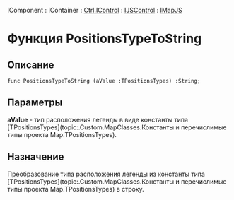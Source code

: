 ﻿---
Link: .Ctrl.IMapJS.@PositionsTypeToString
---

IComponent : IContainer : [Ctrl.IControl](topic:Com.Custom.ComClasses.Ctrl.IControl.Default) :
[IJSControl](topic:Com.Custom.ComClasses.Ctrl.IJSControl.Default) : [IMapJS](Default)

# Функция PositionsTypeToString

## Описание

    func PositionsTypeToString (aValue :TPositionsTypes) :String;

## Параметры

**aValue** - тип расположения легенды в виде константы типа [TPositionsTypes](topic:.Custom.MapClasses.Константы и перечислимые типы проекта Map.TPositionsTypes).

## Назначение

Преобразование типа расположения легенды из константы типа
[TPositionsTypes](topic:.Custom.MapClasses.Константы и перечислимые типы проекта Map.TPositionsTypes) в строку.
